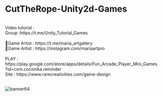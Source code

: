 # CutTheRope-Unity2d-Games
<br />
Video tutorial :<br />
Group :https://t.me/Unity_Tutorial_Games<br /><br />
🎨Game Artist : https://t.me/maria_artgallery<br />
🎨Game Artist : https://instagram.com/mariaartpro<br /><br />
PLAY : https://play.google.com/store/apps/details/Fun_Arcade_Player_Mini_Games?id=com.coconika.reminder<br />
Site : https://www.rarecreativities.com/game-design <br /><br />


![banner64](https://user-images.githubusercontent.com/83016119/221355213-bc07643e-afeb-4dfa-8ca7-d78e5cc0ea0c.png)

